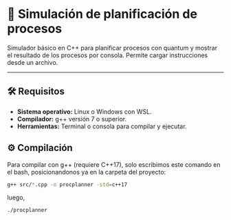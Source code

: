 # 🚦 Simulación de planificación de procesos

Simulador básico en C++ para planificar procesos con quantum y mostrar el resultado de los procesos por consola. Permite cargar instrucciones desde un archivo.

---
## 🛠️ Requisitos

- **Sistema operativo:** Linux o Windows con WSL.  
- **Compilador:** g++ versión 7 o superior.  
- **Herramientas:** Terminal o consola para compilar y ejecutar.


## ⚙️ Compilación

Para compilar con g++ (requiere C++17), solo escribimos este comando en el bash, posicionandonos ya en la carpeta del proyecto:

```bash
g++ src/*.cpp -o procplanner -std=c++17
```
luego,

```bash
./procplanner





